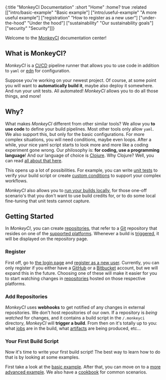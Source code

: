 {:title "MonkeyCI Documentation"
 :short "Home"
 :home? true
 :related [["intro/basic-example" "Basic example"]
           ["intro/useful-example" "A more useful example"]
	   ["registration" "How to register as a new user"]
	   ["under-the-hood" "Under the hood"]
	   ["sustainability" "Our sustainability goals"]
	   ["security" "Security"]]}

Welcome to the [MonkeyCI](https://monkeyci.com) documentation center!

## What is MonkeyCI?

*MonkeyCI* is a [CI/CD](https://en.wikipedia.org/wiki/CI/CD) pipeline runner that allows
you to use code in addition to `yaml` or [edn](https://github.com/edn-format/edn) for
configuration.

Suppose you're working on your newest project.  Of course, at some point you will want
to **automatically build it**, maybe also deploy it somewhere.  And run your unit tests.
All automated!  *MonkeyCI* allows you to do all those things, and more!

## Why?

What makes *MonkeyCI* different from other similar tools?  We allow you **to use code**
to define your build pipelines.  Most other tools only allow `yaml`.  We also support
this, but only for the basic configurations.  For more complex situations, you will
need conditions, maybe even loops.  After a while, your nice yaml script starts to
look more and more like a coding experiment gone wrong.  Our philosophy is: **for
coding, use a programming language**!  And our language of choice is [Clojure](https://clojure.org).
Why Clojure?  Well, you can read [all about that here](why-clojure/).

This opens up a lot of possibilities.  For example, you can write [unit tests](tests)
to verify your build script or create [custom conditions](conditions) to support your
complex workflows.

*MonkeyCI* also allows you to [run your builds locally](local-builds), for those one-off
scenario's that you don't want to use build credits for, or to do some local fine-tuning
that unit tests cannot capture.

## Getting Started

In *MonkeyCI*, you can create [repositories](repos/), that refer to a
[Git](https://en.wikipedia.org/wiki/Git) repository that resides on one of the [supported
platforms](platforms/).  Whenever a build is [triggered](triggers/), it
will be displayed on the repository page.

### Register

First off, go to [the login page](https://app.monkeyci.com/login) and [register as a new
user](registration/).  Currently, you can only register if you either have a
[GitHub](https://github.com) or a [Bitbucket](https://bitbucket.org) account, but we will
expand this in the future.  Choosing one of these will make it easier for you to start
watching changes in [repositories](repos/) hosted on those respective platforms.

### Add Repositories

*MonkeyCI* uses **webhooks** to get notified of any changes in external repositories.  We
don't host repositories of our own.  If a repository is *being watched* for changes, and it
contains a build script in the `/.monkeyci` directory, *MonkeyCI* will **trigger a build**.
From then on it's totally up to you: what [jobs](jobs/) are in the build, what
[artifacts](artifacts/) are being produced, etc...

### Your First Build Script

Now it's time to write your first build script!  The best way to learn how to do that is
by looking at some examples.

First take a look at the [basic example](intro/basic-example/).  After that, you can
move on to a [more advanced example](intro/useful-example/).  We also have a [cookbook](cookbook/)
for common scenarios.
